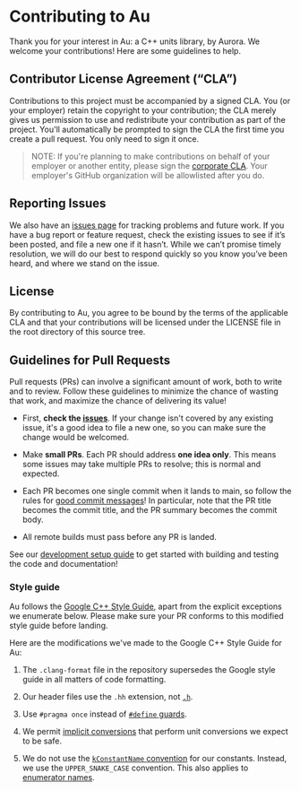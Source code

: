 # Contributing to Au

Thank you for your interest in Au: a C++ units library, by Aurora. We welcome your contributions!
Here are some guidelines to help.

## Contributor License Agreement (“CLA”)

Contributions to this project must be accompanied by a signed CLA. You (or your employer) retain the
copyright to your contribution; the CLA merely gives us permission to use and redistribute your
contribution as part of the project. You'll automatically be prompted to sign the CLA the first time
you create a pull request.  You only need to sign it once.

> NOTE: If you're planning to make contributions on behalf of your employer or another entity,
> please sign the [corporate
> CLA](https://docs.google.com/forms/d/e/1FAIpQLSdxFUhXe8cy5UMuu4cBQH_SPam0aQ5Yrxw0W8CHIpt0VhPV3g/viewform).
> Your employer's GitHub organization will be allowlisted after you do.

## Reporting Issues

We also have an [issues page](https://github.com/aurora-opensource/au/issues) for tracking problems
and future work. If you have a bug report or feature request, check the existing issues to see if
it’s been posted, and file a new one if it hasn’t. While we can’t promise timely resolution, we will
do our best to respond quickly so you know you’ve been heard, and where we stand on the issue.

## License

By contributing to Au, you agree to be bound by the terms of the applicable CLA and that your
contributions will be licensed under the LICENSE file in the root directory of this source tree.

## Guidelines for Pull Requests

Pull requests (PRs) can involve a significant amount of work, both to
write and to review.  Follow these guidelines to minimize the chance of wasting that work, and
maximize the chance of delivering its value!

- First, **check the [issues](https://github.com/aurora-opensource/au/issues)**.  If your change
  isn't covered by any existing issue, it's a good idea to file a new one, so you can make sure the
  change would be welcomed.

- Make **small PRs**.  Each PR should address **one idea only**.  This means some issues may take
  multiple PRs to resolve; this is normal and expected.

- Each PR becomes one single commit when it lands to main, so follow the rules for [good commit
  messages](https://cbea.ms/git-commit/)!  In particular, note that the PR title becomes the commit
  title, and the PR summary becomes the commit body.

- All remote builds must pass before any PR is landed.

See our [development setup guide](https://aurora-opensource.github.io/au/develop/) to get started
with building and testing the code and documentation!

### Style guide

Au follows the [Google C++ Style Guide](https://google.github.io/styleguide/cppguide.html), apart
from the explicit exceptions we enumerate below.  Please make sure your PR conforms to this modified
style guide before landing.

Here are the modifications we've made to the Google C++ Style Guide for Au:

1. The `.clang-format` file in the repository supersedes the Google style guide in all matters of
   code formatting.

2. Our header files use the `.hh` extension, not
   [`.h`](https://google.github.io/styleguide/cppguide.html#Header_Files).

3. Use `#pragma once` instead of [`#define`
   guards](https://google.github.io/styleguide/cppguide.html#The__define_Guard).

4. We permit [implicit
   conversions](https://google.github.io/styleguide/cppguide.html#Implicit_Conversions) that perform
   unit conversions we expect to be safe.

5. We do not use the [`kConstantName`
   convention](https://google.github.io/styleguide/cppguide.html#Constant_Names) for our constants.
   Instead, we use the `UPPER_SNAKE_CASE` convention.  This also applies to [enumerator
   names](https://google.github.io/styleguide/cppguide.html#Enumerator_Names).
